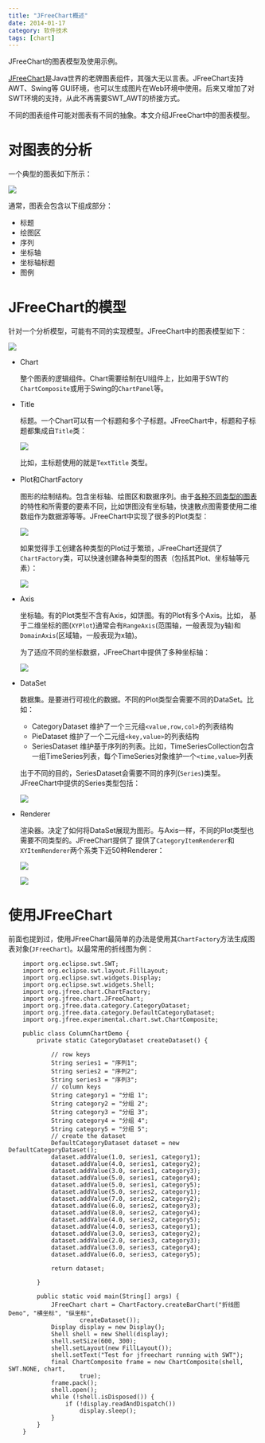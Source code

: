```yaml
---
title: "JFreeChart概述"
date: 2014-01-17
category: 软件技术
tags: [chart]
---
```


JFreeChart的图表模型及使用示例。

<!-- more -->

[JFreeChart](http://www.jfree.org/jfreechart/)是Java世界的老牌图表组件，其强大无以言表。JFreeChart支持AWT、Swing等
GUI环境，也可以生成图片在Web环境中使用。后来又增加了对SWT环境的支持，从此不再需要SWT_AWT的桥接方式。

不同的图表组件可能对图表有不同的抽象。本文介绍JFreeChart中的图表模型。

# 对图表的分析

一个典型的图表如下所示：

![](/images/chart/chart.png)

通常，图表会包含以下组成部分：

- 标题
- 绘图区
- 序列
- 坐标轴
- 坐标轴标题
- 图例


# JFreeChart的模型

针对一个分析模型，可能有不同的实现模型。JFreeChart中的图表模型如下：


![](/images/chart/jfreechart.png)


- Chart

  整个图表的逻辑组件。Chart需要绘制在UI组件上，比如用于SWT的`ChartComposite`或用于Swing的`ChartPanel`等。


- Title

  标题。一个Chart可以有一个标题和多个子标题。JFreeChart中，标题和子标题都集成自`Title`类：

  ![](/images/chart/title.png)

  比如，主标题使用的就是`TextTitle` 类型。

- Plot和ChartFactory

  图形的绘制结构。包含坐标轴、绘图区和数据序列。由于[各种不同类型的图表](http://en.wikipedia.org/wiki/Chart)的特性和所需要的要素不同，比如饼图没有坐标轴，快速散点图需要使用二维数组作为数据源等等。JFreeChart中实现了很多的Plot类型：

  ![](/images/chart/plot.png)

  如果觉得手工创建各种类型的Plot过于繁琐，JFreeChart还提供了`ChartFactory`类，可以快速创建各种类型的图表（包括其Plot、坐标轴等元素）：


  ![](/images/chart/chartfactory.png)

- Axis

  坐标轴。有的Plot类型不含有Axis，如饼图。有的Plot有多个Axis。比如，
  基于二维坐标的图(`XYPlot`)通常会有`RangeAxis`(范围轴，一般表现为y轴)和
  `DomainAxis`(区域轴，一般表现为x轴)。

  为了适应不同的坐标数据，JFreeChart中提供了多种坐标轴：

  ![](/images/chart/axis.png)

- DataSet

  数据集。是要进行可视化的数据。不同的Plot类型会需要不同的DataSet。比如：

  + CategoryDataset 维护了一个三元组`<value,row,col>`的列表结构
  + PieDataset 维护了一个二元组`<key,value>`的列表结构
  + SeriesDataset 维护基于序列的列表。比如，TimeSeriesCollection包含一组TimeSeries列表，每个TimeSeries对象维护一个`<time,value>`列表

  出于不同的目的，SeriesDataset会需要不同的序列(`Series`)类型。JFreeChart中提供的Series类型包括：

  ![](/images/chart/series.png)


- Renderer

  渲染器。决定了如何将DataSet展现为图形。与Axis一样，不同的Plot类型也需要不同类型的。JFreeChart提供了
  提供了`CategoryItemRenderer`和`XYItemRenderer`两个系类下近50种Renderer：


  ![](/images/chart/CategoryItemRenderer.png)

  ![](/images/chart/XYItemRenderer.png)









# 使用JFreeChart

前面也提到过，使用JFreeChart最简单的办法是使用其`ChartFactory`方法生成图表对象(`JFreeChart`)。以最常用的折线图为例：

```
  	import org.eclipse.swt.SWT;
  	import org.eclipse.swt.layout.FillLayout;
  	import org.eclipse.swt.widgets.Display;
  	import org.eclipse.swt.widgets.Shell;
  	import org.jfree.chart.ChartFactory;
  	import org.jfree.chart.JFreeChart;
  	import org.jfree.data.category.CategoryDataset;
  	import org.jfree.data.category.DefaultCategoryDataset;
  	import org.jfree.experimental.chart.swt.ChartComposite;

  	public class ColumnChartDemo {
  		private static CategoryDataset createDataset() {

  			// row keys
  			String series1 = "序列1";
  			String series2 = "序列2";
  			String series3 = "序列3";
  			// column keys
  			String category1 = "分组 1";
  			String category2 = "分组 2";
  			String category3 = "分组 3";
  			String category4 = "分组 4";
  			String category5 = "分组 5";
  			// create the dataset
  			DefaultCategoryDataset dataset = new DefaultCategoryDataset();
  			dataset.addValue(1.0, series1, category1);
  			dataset.addValue(4.0, series1, category2);
  			dataset.addValue(3.0, series1, category3);
  			dataset.addValue(5.0, series1, category4);
  			dataset.addValue(5.0, series1, category5);
  			dataset.addValue(5.0, series2, category1);
  			dataset.addValue(7.0, series2, category2);
  			dataset.addValue(6.0, series2, category3);
  			dataset.addValue(8.0, series2, category4);
  			dataset.addValue(4.0, series2, category5);
  			dataset.addValue(4.0, series3, category1);
  			dataset.addValue(3.0, series3, category2);
  			dataset.addValue(2.0, series3, category3);
  			dataset.addValue(3.0, series3, category4);
  			dataset.addValue(6.0, series3, category5);

  			return dataset;

  		}

  		public static void main(String[] args) {
  			JFreeChart chart = ChartFactory.createBarChart("折线图Demo", "横坐标", "纵坐标",
  					createDataset());
  			Display display = new Display();
  			Shell shell = new Shell(display);
  			shell.setSize(600, 300);
  			shell.setLayout(new FillLayout());
  			shell.setText("Test for jfreechart running with SWT");
  			final ChartComposite frame = new ChartComposite(shell, SWT.NONE, chart,
  					true);
  			frame.pack();
  			shell.open();
  			while (!shell.isDisposed()) {
  				if (!display.readAndDispatch())
  					display.sleep();
  			}
  		}
  	}

```

